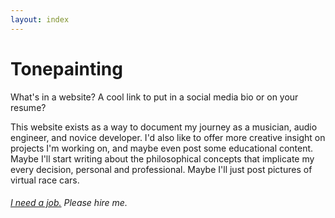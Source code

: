 ```yaml
---
layout: index
---
```

# Tonepainting

What's in a website? A cool link to put in a social media bio or on your resume?

This website exists as a way to document my journey as a musician, audio engineer, and novice developer. I'd also like to offer more creative insight on projects I'm working on, and maybe even post some educational content. Maybe I'll start writing about the philosophical concepts that implicate my every decision, personal and professional. Maybe I'll just post pictures of virtual race cars.

###### [I need a job.](https://youtu.be/5XcKBmdfpWs) Please hire me.
